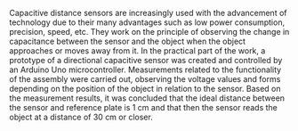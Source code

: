 Capacitive distance sensors are increasingly used with the advancement of technology due to their many advantages such as low power consumption, precision, speed, etc. They work on the principle of observing the change in capacitance between the sensor and the object when the object approaches or moves away from it. In the practical part of the work, a prototype of a directional capacitive sensor was created and controlled by an Arduino Uno microcontroller. Measurements related to the functionality of the assembly were carried out, observing the voltage values and forms depending on the position of the object in relation to the sensor. Based on the measurement results, it was concluded that the ideal distance between the sensor and reference plate is 1 cm and that then the sensor reads the object at a distance of 30 cm or closer.
